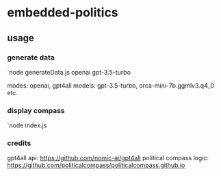 # embedded-politics

## usage

### generate data

`node generateData.js openai gpt-3.5-turbo

modes: openai, gpt4all
models: gpt-3.5-turbo, orca-mini-7b.ggmlv3.q4_0 etc.

### display compass
`node index.js

### credits

gpt4all api: https://github.com/nomic-ai/gpt4all
political compass logic: https://github.com/politicalcompass/politicalcompass.github.io


